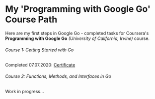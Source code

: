 # My 'Programming with Google Go' Course Path
Here are my first steps in Google Go - completed tasks for 
Coursera's **Programming with Google Go** _(University of California, Irvine)_ course.


###### Course 1: Getting Started with Go

Completed 07.07.2020: [Certificate](https://coursera.org/share/eeb69a8f8ba6063b05b9eeaf646e406f)

###### Course 2: Functions, Methods, and Interfaces in Go

Work in progress...